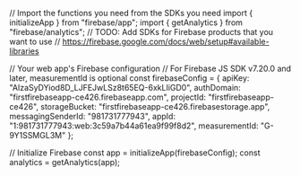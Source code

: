 // Import the functions you need from the SDKs you need
import { initializeApp } from "firebase/app";
import { getAnalytics } from "firebase/analytics";
// TODO: Add SDKs for Firebase products that you want to use
// https://firebase.google.com/docs/web/setup#available-libraries

// Your web app's Firebase configuration
// For Firebase JS SDK v7.20.0 and later, measurementId is optional
const firebaseConfig = {
  apiKey: "AIzaSyDYiod8D_LJFEJwLSz8t65EQ-6xkLIiGD0",
  authDomain: "firstfirebaseapp-ce426.firebaseapp.com",
  projectId: "firstfirebaseapp-ce426",
  storageBucket: "firstfirebaseapp-ce426.firebasestorage.app",
  messagingSenderId: "981731777943",
  appId: "1:981731777943:web:3c59a7b44a61ea9f99f8d2",
  measurementId: "G-9Y1SSMGL3M"
};

// Initialize Firebase
const app = initializeApp(firebaseConfig);
const analytics = getAnalytics(app);